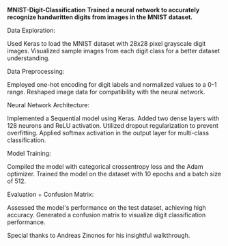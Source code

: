 **MNIST-Digit-Classification**
**Trained a neural network to accurately recognize handwritten digits from images in the MNIST dataset.**

Data Exploration:

Used Keras to load the MNIST dataset with 28x28 pixel grayscale digit images.
Visualized sample images from each digit class for a better dataset understanding.

Data Preprocessing:

Employed one-hot encoding for digit labels and normalized values to a 0-1 range.
Reshaped image data for compatibility with the neural network.

Neural Network Architecture:

Implemented a Sequential model using Keras.
Added two dense layers with 128 neurons and ReLU activation.
Utilized dropout regularization to prevent overfitting.
Applied softmax activation in the output layer for multi-class classification.

Model Training:

Compiled the model with categorical crossentropy loss and the Adam optimizer.
Trained the model on the dataset with 10 epochs and a batch size of 512.

Evaluation + Confusion Matrix:

Assessed the model's performance on the test dataset, achieving high accuracy.
Generated a confusion matrix to visualize digit classification performance.

Special thanks to Andreas Zinonos for his insightful walkthrough.
